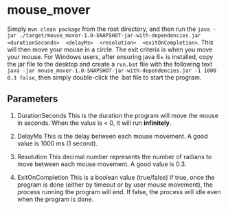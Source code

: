 # mouse_mover


Simply `mvn clean package` from the root directory, 
and then run the `java -jar ./target/mouse_mover-1.0-SNAPSHOT-jar-with-dependencies.jar <durationSeconds>  <delayMs>  <resolution>  <exitOnCompletion>`. 
This will then move your mouse in a circle.
The exit criteria is when you move your mouse. For Windows users, after ensuring java 6+ is installed, copy the jar file to the desktop and create a `run.bat` file with the following text `java -jar mouse_mover-1.0-SNAPSHOT-jar-with-dependencies.jar -1 1000 0.3 false`, then simply double-click the .bat file to start the program.

## Parameters
1. DurationSeconds
This is the duration the program will move the mouse in seconds. When the value is < 0, it will run **infinitely**.

2. DelayMs
This is the delay between each mouse movement. A good value is 1000 ms (1 second).

3. Resolution
This decimal number represents the number of radians to move between each mouse movement. A good value is 0.3.

4. ExitOnCompletion
This is a boolean value (true/false) if true, once the program is done (either by timeout or by user mouse movement), the process running the program will end. If false, the process will idle even when the program is done.
